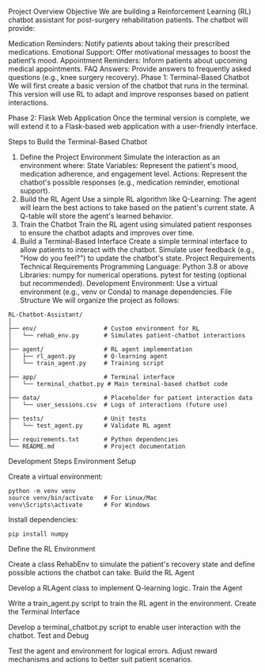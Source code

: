 Project Overview
Objective
We are building a Reinforcement Learning (RL) chatbot assistant for post-surgery rehabilitation patients. The chatbot will provide:

Medication Reminders: Notify patients about taking their prescribed medications.
Emotional Support: Offer motivational messages to boost the patient’s mood.
Appointment Reminders: Inform patients about upcoming medical appointments.
FAQ Answers: Provide answers to frequently asked questions (e.g., knee surgery recovery).
Phase 1: Terminal-Based Chatbot
We will first create a basic version of the chatbot that runs in the terminal. This version will use RL to adapt and improve responses based on patient interactions.

Phase 2: Flask Web Application
Once the terminal version is complete, we will extend it to a Flask-based web application with a user-friendly interface.

Steps to Build the Terminal-Based Chatbot
1. Define the Project Environment
Simulate the interaction as an environment where:
State Variables: Represent the patient's mood, medication adherence, and engagement level.
Actions: Represent the chatbot's possible responses (e.g., medication reminder, emotional support).
2. Build the RL Agent
Use a simple RL algorithm like Q-Learning:
The agent will learn the best actions to take based on the patient's current state.
A Q-table will store the agent's learned behavior.
3. Train the Chatbot
Train the RL agent using simulated patient responses to ensure the chatbot adapts and improves over time.
4. Build a Terminal-Based Interface
Create a simple terminal interface to allow patients to interact with the chatbot.
Simulate user feedback (e.g., "How do you feel?") to update the chatbot's state.
Project Requirements
Technical Requirements
Programming Language: Python 3.8 or above
Libraries:
numpy for numerical operations.
pytest for testing (optional but recommended).
Development Environment:
Use a virtual environment (e.g., venv or Conda) to manage dependencies.
File Structure
We will organize the project as follows:


```
RL-Chatbot-Assistant/
│
├── env/                   # Custom environment for RL
│   └── rehab_env.py       # Simulates patient-chatbot interactions
│
├── agent/                 # RL agent implementation
│   ├── rl_agent.py        # Q-learning agent
│   └── train_agent.py     # Training script
│
├── app/                   # Terminal interface
│   └── terminal_chatbot.py # Main terminal-based chatbot code
│
├── data/                  # Placeholder for patient interaction data
│   └── user_sessions.csv  # Logs of interactions (future use)
│
├── tests/                 # Unit tests
│   └── test_agent.py      # Validate RL agent
│
├── requirements.txt       # Python dependencies
└── README.md              # Project documentation
```
Development Steps
Environment Setup

Create a virtual environment:
```
python -m venv venv
source venv/bin/activate   # For Linux/Mac
venv\Scripts\activate      # For Windows
```
Install dependencies:
```
pip install numpy
```
Define the RL Environment

Create a class RehabEnv to simulate the patient's recovery state and define possible actions the chatbot can take.
Build the RL Agent

Develop a RLAgent class to implement Q-learning logic.
Train the Agent

Write a train_agent.py script to train the RL agent in the environment.
Create the Terminal Interface

Develop a terminal_chatbot.py script to enable user interaction with the chatbot.
Test and Debug

Test the agent and environment for logical errors.
Adjust reward mechanisms and actions to better suit patient scenarios.
